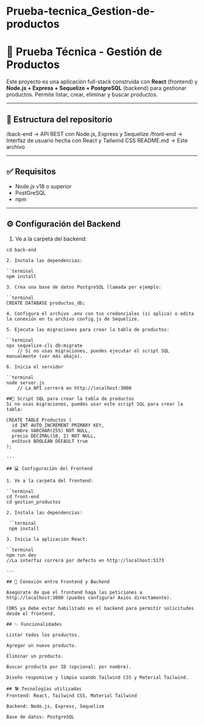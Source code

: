 # Prueba-tecnica_Gestion-de-productos
# 🛒 Prueba Técnica - Gestión de Productos

Este proyecto es una aplicación full-stack construida con **React** (frontend) y **Node.js + Express + Sequelize + PostgreSQL** (backend) para gestionar productos. Permite listar, crear, eliminar y buscar productos.

---

## 📂 Estructura del repositorio

/back-end → API REST con Node.js, Express y Sequelize
/front-end → Interfaz de usuario hecha con React y Tailwind CSS
README.md → Este archivo


---

## ✅ Requisitos

- Node.js v18 o superior
- PostGreSQL
- npm

---

## ⚙️ Configuración del Backend

1. Ve a la carpeta del backend:

```terminal
cd back-end

2. Instala las dependencias:

``terminal
npm install

3. Crea una base de datos PostgreSQL llamada por ejemplo:

``terminal
CREATE DATABASE productos_db;

4. Configura el archivo .env con tus credenciales (si aplica) o edita la conexión en tu archivo config.js de Sequelize.

5. Ejecuta las migraciones para crear la tabla de productos:

``terminal
npx sequelize-cli db:migrate
    // Si no usas migraciones, puedes ejecutar el script SQL manualmente (ver más abajo).

6. Inicia el servidor 

``terminal
node server.js
    // La API correrá en http://localhost:3000

##🧾 Script SQL para crear la tabla de productos
Si no usas migraciones, puedes usar este script SQL para crear la tabla:

CREATE TABLE Productos (
  id INT AUTO_INCREMENT PRIMARY KEY,
  nombre VARCHAR(255) NOT NULL,
  precio DECIMAL(10, 2) NOT NULL,
  enStock BOOLEAN DEFAULT true
);

---

## 💻 Configuración del Frontend

1. Ve a la carpeta del frontend:

``terminal
cd front-end
cd gestion_productos

2. Instala las dependencias:

 ``terminal
 npm install

3. Inicia la aplicación React:

``terminal
npm run dev
//La interfaz correrá por defecto en http://localhost:5173

--- 

## 🔌 Conexión entre Frontend y Backend

Asegúrate de que el frontend haga las peticiones a http://localhost:3000 (puedes configurar Axios directamente).

CORS ya debe estar habilitado en el backend para permitir solicitudes desde el frontend.

## ✨ Funcionalidades

Listar todos los productos.

Agregar un nuevo producto.

Eliminar un producto.

Buscar producto por ID (opcional: por nombre).

Diseño responsive y limpio usando Tailwind CSS y Material Tailwind.

## 🛠️ Tecnologías utilizadas
Frontend: React, Tailwind CSS, Material Tailwind

Backend: Node.js, Express, Sequelize

Base de datos: PostgreSQL